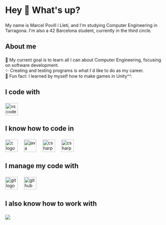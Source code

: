 <h1 align="left">Hey 👋 What's up?</h1>

###

<p align="left">My name is Marcel Povill i Lletí, and I'm studying Computer Engineering in Tarragona. I'm also a 42 Barcelona student, currently in the third circle.</p>

###

<h2 align="left">About me</h2>

###

<p align="left">🎯 My current goal is to learn all I can about Computer Engineering, focusing on software development.<br>✨ Creating and testing programs is what I´d like to do as my career.<br>🎲 Fun fact: I learned by myself how to make games in Unity^^.</p>

###

<h2 align="left">I code with</h2>

###

<div align="left">
  <img src="https://cdn.jsdelivr.net/gh/devicons/devicon/icons/vscode/vscode-original.svg" height="40" alt="vscode logo"  />
</div>

###

<h2 align="left">I know how to code in</h2>

###

<div align="left">
  <img src="https://cdn.jsdelivr.net/gh/devicons/devicon/icons/c/c-original.svg" height="40" alt="c logo"  />
  <img width="12" />
  <img src="https://cdn.jsdelivr.net/gh/devicons/devicon/icons/java/java-original.svg" height="40" alt="java logo"  />
  <img width="12" />
  <img src="https://cdn.jsdelivr.net/gh/devicons/devicon/icons/csharp/csharp-original.svg" height="40" alt="csharp logo"  />
  <img width="12" />
  <img src="https://developer.arm.com/shared/common/img/favicon/favicon.ico?v=0.0.0.0" height="40" alt="csharp logo"  />
</div>

###

<h2 align="left">I manage my code with</h2>

###

<div align="left">
  <img src="https://cdn.jsdelivr.net/gh/devicons/devicon/icons/git/git-original.svg" height="40" alt="git logo"  />
  <img width="12" />
  <img src="https://cdn.jsdelivr.net/gh/devicons/devicon/icons/github/github-original.svg" height="40" alt="github logo"  />
</div>

###

<h2 align="left">I also know how to work with</h2>

###

<div align="left">
  <img src="https://cdn.jsdelivr.net/gh/devicons/devicon/icons/unity/unity-original.svg"  />
  <img width="12" />
</div>

###
